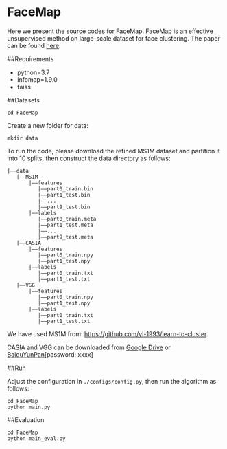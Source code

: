 # FaceMap
Here we present the source codes for FaceMap. FaceMap is an effective unsupervised method on large-scale dataset for face clustering. The paper can be found [here]().


##Requirements

 - python=3.7
 - infomap=1.9.0
 - faiss


##Datasets

```
cd FaceMap
```

Create a new folder for data:

```
mkdir data
```

To run the code, please download the refined MS1M dataset and partition it into 10 splits, then construct the data directory as follows:

```
|——data
   |——MS1M
       |——features
          |——part0_train.bin
          |——part1_test.bin
          |——...
          |——part9_test.bin
       |——labels
          |——part0_train.meta
          |——part1_test.meta
          |——...
          |——part9_test.meta
   |——CASIA
       |——features
          |——part0_train.npy
          |——part1_test.npy
       |——labels
          |——part0_train.txt
          |——part1_test.txt
   |——VGG
       |——features
          |——part0_train.npy
          |——part1_test.npy
       |——labels
          |——part0_train.txt
          |——part1_test.txt
```

We have used MS1M from: https://github.com/yl-1993/learn-to-cluster.

CASIA and VGG can be downloaded from [Google Drive]() or [BaiduYunPan]()[password: xxxx]


##Run

Adjust the configuration in ```./configs/config.py```, then run the algorithm as follows:
```
cd FaceMap
python main.py
```

##Evaluation

```
cd FaceMap
python main_eval.py
```
